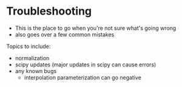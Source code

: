 # Troubleshooting

* This is the place to go when you're not sure what's going wrong 
* also goes over a few common mistakes

Topics to include:
* normalization
* scipy updates (major updates in scipy can cause errors)
* any known bugs
    * interpolation parameterization can go negative 